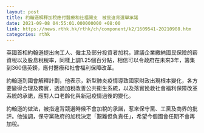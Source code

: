 ```yaml
---
layout: post
title: 約翰遜解釋加稅應付醫療和社福開支　被批違背選舉承諾
date: 2021-09-08 04:55:01.000000000 +08:00
link: https://news.rthk.hk/rthk/ch/component/k2/1609541-20210908.htm
categories: rthk
---
```


英國首相約翰遜提出向工人、僱主及部分投資者加稅，建議企業繳納國民保險的薪資稅以及股息稅稅率，同樣上調1.25個百分點，相信可以令政府在未來3年，籌集到360億英鎊，應付醫療和社會福利保障改革。

約翰遜到國會解釋計劃，他表示，新型肺炎疫情導致國家財政出現根本變化，各方要變得合理及務實，透過加稅改善公共衞生系統，以及落實挽救社會福利保障改革系統的承諾，應對人口老齡化與新冠疫情過後的變化。

約翰遜的做法，被指違背競選時候不會加稅的承諾，惹來保守黨、工黨及商界的批評。他強調，保守黨政府的加稅決定「艱難但負責任」，希望今個國會任期不會再加稅。
